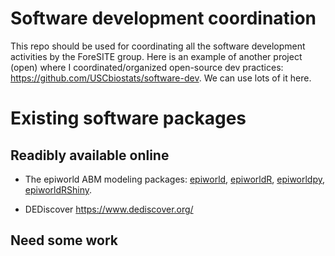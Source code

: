 # Software development coordination

This repo should be used for coordinating all the software development activities by the ForeSITE group. Here is an example of another project (open) where I coordinated/organized open-source dev practices: https://github.com/USCbiostats/software-dev. We can use lots of it here.

# Existing software packages

## Readibly available online

- The epiworld ABM modeling packages: [epiworld](https://github.com/UofUEpiBio/epiworld), [epiworldR](https://github.com/UofUEpiBio/epiworldR), [epiworldpy](https://github.com/UofUEpiBio/epiworldpy), [epiworldRShiny](https://github.com/UofUEpiBio/epiworldRShiny).

- DEDiscover https://www.dediscover.org/

## Need some work

